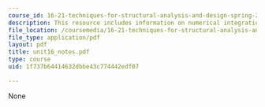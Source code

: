 ```yaml
---
course_id: 16-21-techniques-for-structural-analysis-and-design-spring-2005
description: This resource includes information on numerical integration.
file_location: /coursemedia/16-21-techniques-for-structural-analysis-and-design-spring-2005/1f737b64414632dbbe43c774442edf07_unit16_notes.pdf
file_type: application/pdf
layout: pdf
title: unit16_notes.pdf
type: course
uid: 1f737b64414632dbbe43c774442edf07

---
```

None